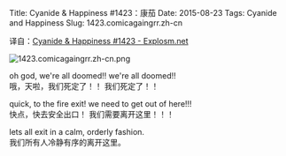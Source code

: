 Title: Cyanide & Happiness #1423：康茄
Date: 2015-08-23
Tags: Cyanide and Happiness
Slug: 1423.comicagaingrr.zh-cn

译自：[Cyanide & Happiness #1423 - Explosm.net](http://explosm.net/comics/1423/)


![1423.comicagaingrr.zh-cn.png](/static/images/comics/1423.comicagaingrr.zh-cn.png)




oh god, we're all doomed!!
we're all doomed!!          
哦，天啦，我们死定了！！
我们死定了！！

quick, to the fire exit!
we need to get out of here!!!       
快点，快去安全出口！
我们需要离开这里！！！


lets all exit in a calm,
orderly fashion.            
我们所有人冷静有序的离开这里。

